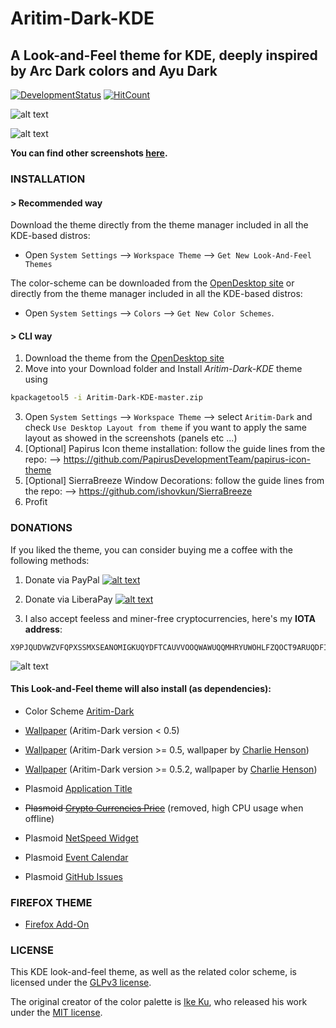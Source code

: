 # Aritim-Dark-KDE

## A Look-and-Feel theme for KDE, deeply inspired by Arc Dark colors and Ayu Dark 

[![DevelopmentStatus](https://img.shields.io/badge/Development-Ongoing-brightgreen.svg)](https://img.shields.io/badge/Development-Ongoing-brightgreen.svg)
[![HitCount](http://hits.dwyl.io/Mrcuve0/Aritim-Dark-KDE.svg)](http://hits.dwyl.io/Mrcuve0/Aritim-Dark-KDE)


![alt text](https://raw.githubusercontent.com/Mrcuve0/Aritim-Dark-KDE/master/Screenshots/CleanDesktop.png)

![alt text](https://raw.githubusercontent.com/Mrcuve0/Aritim-Dark-KDE/master/Screenshots/SystemMonitor0.5.1.png)

**You can find other screenshots [here](https://www.pling.com/p/1281836/).**

### **INSTALLATION**
#### **> Recommended way**

 Download the theme directly from the theme manager included in all the KDE-based distros:

* Open `System Settings` --> `Workspace Theme` --> `Get New Look-And-Feel Themes`

The color-scheme can be downloaded from the [OpenDesktop site](https://www.pling.com/p/1280295/) or directly from the theme manager included in all the KDE-based distros:

* Open `System Settings` --> `Colors` --> `Get New Color Schemes`.

#### **> CLI way**

1. Download the theme from the [OpenDesktop site](https://store.kde.org/p/1281836/)
2. Move into your Download folder and Install *Aritim-Dark-KDE* theme using
```bash
kpackagetool5 -i Aritim-Dark-KDE-master.zip
```
3. Open `System Settings` --> `Workspace Theme` --> select `Aritim-Dark` and check `Use Desktop Layout from theme` if you want to apply the same layout as showed in the screenshots (panels etc ...)
4. [Optional] Papirus Icon theme installation: follow the guide lines from the repo: --> https://github.com/PapirusDevelopmentTeam/papirus-icon-theme
5. [Optional] SierraBreeze Window Decorations: follow the guide lines from the repo: --> https://github.com/ishovkun/SierraBreeze
6. Profit

### **DONATIONS**
If you liked the theme, you can consider buying me a coffee with the following methods:

1. Donate via PayPal [![alt text](https://www.paypal.com/en_US/i/btn/btn_donate_LG.gif)](https://paypal.me/mrcuve0)

2. Donate via LiberaPay [![alt text](https://liberapay.com/assets/widgets/donate.svg)](https://liberapay.com/Mrcuve0/donate)

3. I also accept feeless and miner-free cryptocurrencies, here's my **IOTA address**:
```
X9PJQUDVWZVFQPXSSMXSEANOMIGKUQYDFTCAUVVOOQWAWUQQMHRYUWOHLFZQOCT9ARUQDFIIUSWMGJMICUDOC9XOUY
```
![alt text](https://raw.githubusercontent.com/Mrcuve0/Aritim-Dark-KDE/master/QRCode.jpg)



#### **This Look-and-Feel theme will also install (as dependencies):**

* Color Scheme [Aritim-Dark](https://store.kde.org/p/1280295)

* [Wallpaper](https://store.kde.org/p/1291306) (Aritim-Dark version < 0.5)

* [Wallpaper](https://www.pling.com/p/1272202/) (Aritim-Dark version >= 0.5, wallpaper by [Charlie Henson](https://www.pling.com/u/charlie-henson/))

* [Wallpaper](https://www.pling.com/p/1310882/) (Aritim-Dark version >= 0.5.2, wallpaper by [Charlie Henson](https://www.pling.com/u/charlie-henson/))


* Plasmoid [Application Title](https://store.kde.org/p/1199712)


* ~~Plasmoid [Crypto Currencies Price](https://store.kde.org/p/1200334)~~ (removed, high CPU usage when offline)

* Plasmoid [NetSpeed Widget](https://store.kde.org/p/998895)

* Plasmoid [Event Calendar](https://www.pling.com/p/998901/)

* Plasmoid [GitHub Issues](https://www.pling.com/p/1271237/)

### **FIREFOX THEME**
* [Firefox Add-On](https://addons.mozilla.org/en-US/firefox/addon/aritim-dark/)

### **LICENSE**
This KDE look-and-feel theme, as well as the related color scheme, is licensed under the [GLPv3 license](https://github.com/Mrcuve0/Aritim-Dark-KDE/blob/master/LICENSE).

The original creator of the color palette is [Ike Ku](https://github.com/dempfi), who released his work under the [MIT license](https://github.com/dempfi/ayu/blob/master/LICENSE).
